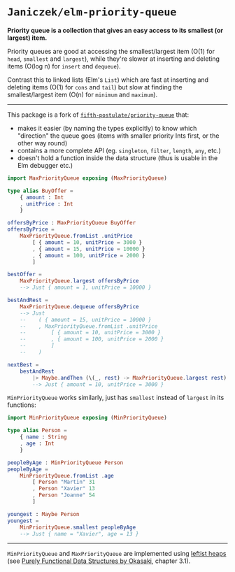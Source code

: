 # `Janiczek/elm-priority-queue`

**Priority queue is a collection that gives an easy access to its smallest (or largest) item.**

Priority queues are good at accessing the smallest/largest item (O(1) for `head`, `smallest` and `largest`), while they're slower at inserting and deleting items (O(log n) for `insert` and `dequeue`).

Contrast this to linked lists (Elm's `List`) which are fast at inserting and deleting items (O(1) for `cons` and `tail`) but slow at finding the smallest/largest item (O(n) for `minimum` and `maximum`).

---

This package is a fork of [`fifth-postulate/priority-queue`](https://package.elm-lang.org/packages/fifth-postulate/priority-queue/1.0.0/PriorityQueue) that:

* makes it easier (by naming the types explicitly) to know which "direction" the queue goes (items with smaller priority Ints first, or the other way round)
* contains a more complete API (eg. `singleton`, `filter`, `length`, `any`, etc.) 
* doesn't hold a function inside the data structure (thus is usable in the Elm debugger etc.)

```elm
import MaxPriorityQueue exposing (MaxPriorityQueue)

type alias BuyOffer =
    { amount : Int
    , unitPrice : Int
    }

offersByPrice : MaxPriorityQueue BuyOffer
offersByPrice =
    MaxPriorityQueue.fromList .unitPrice
        [ { amount = 10, unitPrice = 3000 }
        , { amount = 15, unitPrice = 10000 }
        , { amount = 100, unitPrice = 2000 }
        ]

bestOffer =
    MaxPriorityQueue.largest offersByPrice
    --> Just { amount = 1, unitPrice = 10000 }

bestAndRest =
    MaxPriorityQueue.dequeue offersByPrice
    --> Just
    --    ( { amount = 15, unitPrice = 10000 }
    --    , MaxPriorityQueue.fromList .unitPrice
    --        [ { amount = 10, unitPrice = 3000 }
    --        , { amount = 100, unitPrice = 2000 }
    --        ]
    --    )

nextBest =
    bestAndRest
        |> Maybe.andThen (\(_, rest) -> MaxPriorityQueue.largest rest)
        --> Just { amount = 10, unitPrice = 3000 }
```

`MinPriorityQueue` works similarly, just has `smallest` instead of `largest` in its functions:

```elm
import MinPriorityQueue exposing (MinPriorityQueue)

type alias Person =
    { name : String
    , age : Int
    }

peopleByAge : MinPriorityQueue Person
peopleByAge =
    MinPriorityQueue.fromList .age
        [ Person "Martin" 31
        , Person "Xavier" 13
        , Person "Joanne" 54
        ]

youngest : Maybe Person
youngest =
    MinPriorityQueue.smallest peopleByAge
    --> Just { name = "Xavier", age = 13 }
```

---

`MinPriorityQueue` and `MaxPriorityQueue` are implemented using [leftist heaps](https://en.wikipedia.org/wiki/Leftist_tree) (see [Purely Functional Data Structures by Okasaki](https://www.cs.cmu.edu/~rwh/theses/okasaki.pdf), chapter 3.1).
